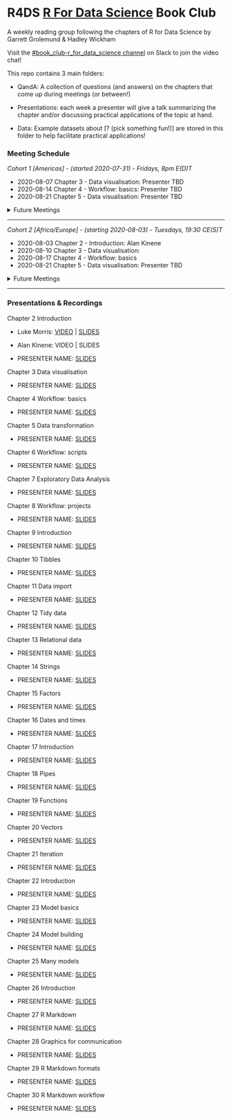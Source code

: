 # R4DS [R For Data Science](https://r4ds.had.co.nz/) Book Club

A weekly reading group following the chapters of R for Data Science by Garrett Grolemund & Hadley Wickham

Visit the [#book_club-r_for_data_science channel](https://r4ds.io/join) on Slack to join the video chat! 

This repo contains 3 main folders:

- QandA: A collection of questions (and answers) on the chapters that come up during meetings (or between!)

- Presentations: each week a presenter will give a talk summarizing the chapter and/or discussing practical applications of the topic at hand. 

- Data: Example datasets about [? (pick something fun!)] are stored in this folder to help facilitate practical applications!

### Meeting Schedule 

*Cohort 1 [Americas] - (started 2020-07-31) - Fridays, 8pm E(D)T*

- 2020-08-07 Chapter 3 - Data visualisation: Presenter TBD
- 2020-08-14 Chapter 4 -  Workflow: basics: Presenter TBD
- 2020-08-21 Chapter 5 - Data visualisation: Presenter TBD

<details>
  <summary> Future Meetings </summary>

- 2020-08-28 Chapter 6 -  Workflow: scripts
- 2020-09-04 Chapter 7 - Exploratory Data Analysis
- 2020-09-11 Chapter 8 - Intro to Wrangling
- 2020-09-18 Chapter 9 - Tibbles

</details>
<hr>


*Cohort 2 [Africa/Europe] - (starting 2020-08-03) - Tuesdays, 19:30 CE(S)T*

- 2020-08-03 Chapter 2 - Introduction: Alan Kinene
- 2020-08-10 Chapter 3 - Data visualisation: 
- 2020-08-17 Chapter 4 -  Workflow: basics 
- 2020-08-21 Chapter 5 - Data visualisation: Presenter TBD

<details>
  <summary> Future Meetings </summary>

- 2020-08-24 Chapter 6 -  Workflow: scripts
- 2020-09-07 Chapter 7 - Exploratory Data Analysis
- 2020-09-14 Chapter 8 - Intro to Wrangling
- 2020-09-21 Chapter 9 - Tibbles

</details>
<hr>

### Presentations & Recordings

Chapter 2 Introduction 

- Luke Morris: [VIDEO](https://youtu.be/5H9rphM7xBo) | [SLIDES](https://morrisluke.github.io/bookclub-R_for_Data_Science/Presentations/Week01/Group%201%20%5BAmericas%5D/R4DS%20Ch%201-2%20-%20Morris.html#1)

- Alan Kinene: VIDEO | SLIDES

- PRESENTER NAME: [SLIDES](link-to-slides)

Chapter 3 Data visualisation 

- PRESENTER NAME: [SLIDES](link-to-slides)

Chapter 4 Workflow: basics 

- PRESENTER NAME: [SLIDES](link-to-slides)

Chapter 5 Data transformation 

- PRESENTER NAME: [SLIDES](link-to-slides)

Chapter 6 Workflow: scripts 

- PRESENTER NAME: [SLIDES](link-to-slides)

Chapter 7 Exploratory Data Analysis 

- PRESENTER NAME: [SLIDES](link-to-slides)

Chapter 8 Workflow: projects 

- PRESENTER NAME: [SLIDES](link-to-slides)

Chapter 9 Introduction 

- PRESENTER NAME: [SLIDES](link-to-slides)

Chapter 10 Tibbles 

- PRESENTER NAME: [SLIDES](link-to-slides)

Chapter 11 Data import 

- PRESENTER NAME: [SLIDES](link-to-slides)

Chapter 12 Tidy data 

- PRESENTER NAME: [SLIDES](link-to-slides)

Chapter 13 Relational data 

- PRESENTER NAME: [SLIDES](link-to-slides)

Chapter 14 Strings 

- PRESENTER NAME: [SLIDES](link-to-slides)

Chapter 15 Factors 

- PRESENTER NAME: [SLIDES](link-to-slides)

Chapter 16 Dates and times 

- PRESENTER NAME: [SLIDES](link-to-slides)

Chapter 17 Introduction 

- PRESENTER NAME: [SLIDES](link-to-slides)

Chapter 18 Pipes 

- PRESENTER NAME: [SLIDES](link-to-slides)

Chapter 19 Functions 

- PRESENTER NAME: [SLIDES](link-to-slides)

Chapter 20 Vectors 

- PRESENTER NAME: [SLIDES](link-to-slides)

Chapter 21 Iteration 

- PRESENTER NAME: [SLIDES](link-to-slides)

Chapter 22 Introduction 

- PRESENTER NAME: [SLIDES](link-to-slides)

Chapter 23 Model basics 

- PRESENTER NAME: [SLIDES](link-to-slides)

Chapter 24 Model building 

- PRESENTER NAME: [SLIDES](link-to-slides)

Chapter 25 Many models 

- PRESENTER NAME: [SLIDES](link-to-slides)

Chapter 26 Introduction 

- PRESENTER NAME: [SLIDES](link-to-slides)

Chapter 27 R Markdown 

- PRESENTER NAME: [SLIDES](link-to-slides)

Chapter 28 Graphics for communication 

- PRESENTER NAME: [SLIDES](link-to-slides)

Chapter 29 R Markdown formats 

- PRESENTER NAME: [SLIDES](link-to-slides)

Chapter 30 R Markdown workflow 

- PRESENTER NAME: [SLIDES](link-to-slides)
